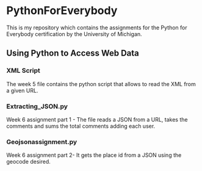 # PythonForEverybody
This is my repository which contains the assignments for the Python for Everybody certification by the University of Michigan.

## Using Python to Access Web Data

### XML Script
The week 5 file contains the python script that allows to read the XML from a given URL.

### Extracting_JSON.py
Week 6 assignment part 1 - The file reads a JSON from a URL, takes the comments and sums the total comments adding each user.

### Geojsonassignment.py
Week 6 assignment part 2- It gets the place id from a JSON using the geocode desired.
